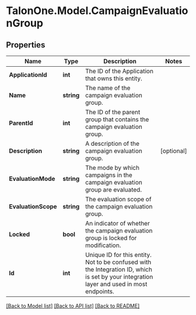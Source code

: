 # TalonOne.Model.CampaignEvaluationGroup
## Properties

Name | Type | Description | Notes
------------ | ------------- | ------------- | -------------
**ApplicationId** | **int** | The ID of the Application that owns this entity. | 
**Name** | **string** | The name of the campaign evaluation group. | 
**ParentId** | **int** | The ID of the parent group that contains the campaign evaluation group. | 
**Description** | **string** | A description of the campaign evaluation group. | [optional] 
**EvaluationMode** | **string** | The mode by which campaigns in the campaign evaluation group are evaluated. | 
**EvaluationScope** | **string** | The evaluation scope of the campaign evaluation group. | 
**Locked** | **bool** | An indicator of whether the campaign evaluation group is locked for modification. | 
**Id** | **int** | Unique ID for this entity. Not to be confused with the Integration ID, which is set by your integration layer and used in most endpoints. | 

[[Back to Model list]](../README.md#documentation-for-models) [[Back to API list]](../README.md#documentation-for-api-endpoints) [[Back to README]](../README.md)

